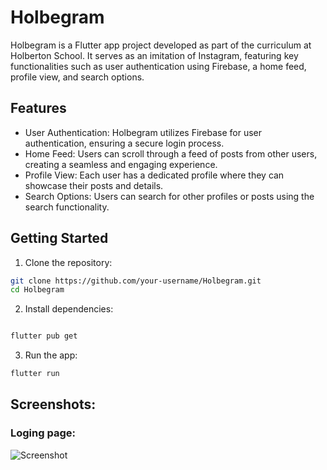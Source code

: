 # Holbegram

Holbegram is a Flutter app project developed as part of the curriculum at Holberton School. It serves as an imitation of Instagram, featuring key functionalities such as user authentication using Firebase, a home feed, profile view, and search options.

## Features

*   User Authentication: Holbegram utilizes Firebase for user authentication, ensuring a secure login process.
*   Home Feed: Users can scroll through a feed of posts from other users, creating a seamless and engaging      experience.
*   Profile View: Each user has a dedicated profile where they can showcase their posts and details.
*   Search Options: Users can search for other profiles or posts using the search functionality.

## Getting Started

1.    Clone the repository:

```bash
git clone https://github.com/your-username/Holbegram.git
cd Holbegram
```

2.    Install dependencies:

```bash

flutter pub get 
```
3.    Run the app:

```bash
flutter run
```


## Screenshots:
### Loging page:

![Screenshot](screenshots/Screenshot1.png)
